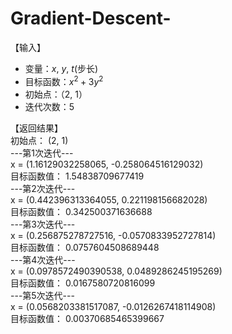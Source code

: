 # Gradient-Descent-
【输入】  
* 变量：$x$, $y$, $t$(步长)
* 目标函数：$x^2+3y^2$
* 初始点：（2, 1）
* 迭代次数：5

【返回结果】  
初始点： (2, 1)  
---第1次迭代---  
x =  (1.16129032258065, -0.258064516129032)  
目标函数值： 1.54838709677419  
---第2次迭代---  
x =  (0.442396313364055, 0.221198156682028)  
目标函数值： 0.342500371636688  
---第3次迭代---  
x =  (0.256875278727516, -0.0570833952727814)  
目标函数值： 0.0757604508689448  
---第4次迭代---  
x =  (0.0978572490390538, 0.0489286245195269)  
目标函数值： 0.0167580720816099  
---第5次迭代---  
x =  (0.0568203381517087, -0.0126267418114908)  
目标函数值： 0.00370685465399667
